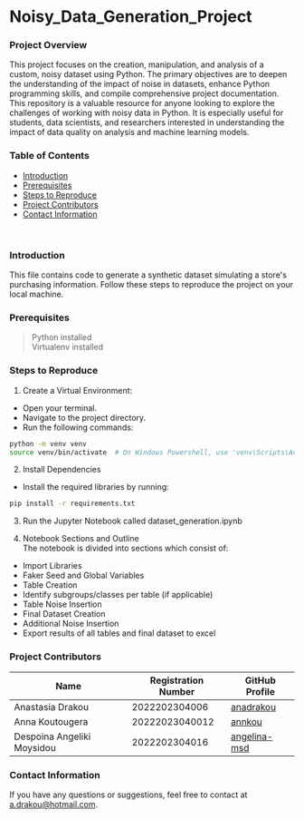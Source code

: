 # Noisy_Data_Generation_Project

### Project Overview 
This project focuses on the creation, manipulation, and analysis of a custom, noisy dataset using Python. The primary objectives are to deepen the understanding of the impact of noise in datasets, enhance Python programming skills, and compile comprehensive project documentation. This repository is a valuable resource for anyone looking to explore the challenges of working with noisy data in Python. It is especially useful for students, data scientists, and researchers interested in understanding the impact of data quality on analysis and machine learning models.

### Table of Contents
- [Introduction](#introduction)
- [Prerequisites](#prerequisites)
- [Steps to Reproduce](#steps-to-reproduce)
- [Project Contributors](#project-contributors)
- [Contact Information](#contact-information)
<br>

### Introduction

This file contains code to generate a synthetic dataset simulating a store's purchasing information. Follow these steps to reproduce the project on your local machine.

### Prerequisites
> Python installed </br>
> Virtualenv installed </br>

### Steps to Reproduce

1. Create a Virtual Environment:
* Open your terminal.
* Navigate to the project directory.
* Run the following commands:

``` bash
python -m venv venv
source venv/bin/activate  # On Windows Powershell, use 'venv\Scripts\Activate.ps1'
```

2. Install Dependencies
* Install the required libraries by running:

``` bash
pip install -r requirements.txt
```

3. Run the Jupyter Notebook called dataset_generation.ipynb

4. Notebook Sections and Outline </br>
The notebook is divided into sections which consist of: 
* Import Libraries
* Faker Seed and Global Variables
* Table Creation
* Identify subgroups/classes per table (if applicable)
* Table Noise Insertion
* Final Dataset Creation
* Additional Noise Insertion
* Export results of all tables and final dataset to excel

### Project Contributors

| Name           | Registration Number                | GitHub Profile                              |
|----------------|---------------------|---------------------------------------------|
| Anastasia Drakou     | 2022202304006      | [anadrakou](https://github.com/anadrakou) |
| Anna Koutougera       | 20222023040012     | [annkou](https://github.com/annkou)     |
| Despoina Angeliki Moysidou       | 2022202304016     | [angelina-msd](https://github.com/angelina-msd)     |

### Contact Information
If you have any questions or suggestions, feel free to contact at a.drakou@hotmail.com.
